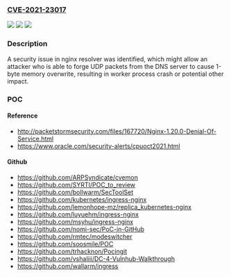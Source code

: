 ### [CVE-2021-23017](https://cve.mitre.org/cgi-bin/cvename.cgi?name=CVE-2021-23017)
![](https://img.shields.io/static/v1?label=Product&message=Nginx%20Web%20Server%2C%20Nginx%20Plus&color=blue)
![](https://img.shields.io/static/v1?label=Version&message=n%2Fa&color=blue)
![](https://img.shields.io/static/v1?label=Vulnerability&message=CWE-193&color=brighgreen)

### Description

A security issue in nginx resolver was identified, which might allow an attacker who is able to forge UDP packets from the DNS server to cause 1-byte memory overwrite, resulting in worker process crash or potential other impact.

### POC

#### Reference
- http://packetstormsecurity.com/files/167720/Nginx-1.20.0-Denial-Of-Service.html
- https://www.oracle.com/security-alerts/cpuoct2021.html

#### Github
- https://github.com/ARPSyndicate/cvemon
- https://github.com/SYRTI/POC_to_review
- https://github.com/bollwarm/SecToolSet
- https://github.com/kubernetes/ingress-nginx
- https://github.com/lemonhope-mz/replica_kubernetes-nginx
- https://github.com/luyuehm/ingress-nginx
- https://github.com/msyhu/ingress-nginx
- https://github.com/nomi-sec/PoC-in-GitHub
- https://github.com/rmtec/modeswitcher
- https://github.com/soosmile/POC
- https://github.com/trhacknon/Pocingit
- https://github.com/vshaliii/DC-4-Vulnhub-Walkthrough
- https://github.com/wallarm/ingress

